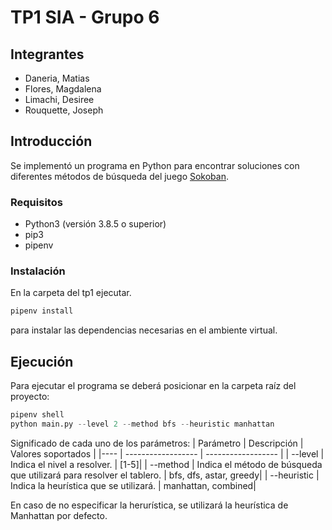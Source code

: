 # TP1 SIA - Grupo 6

## Integrantes
- Daneria, Matias
- Flores, Magdalena
- Limachi, Desiree
- Rouquette, Joseph

## Introducción

Se implementó un programa en Python para encontrar soluciones con diferentes métodos de búsqueda del juego [Sokoban](http://www.game-sokoban.com/index.php?mode=level&lid=200).

### Requisitos

- Python3 (versión 3.8.5 o superior)
- pip3
- pipenv

### Instalación

En la carpeta del tp1 ejecutar.
```sh
pipenv install
```
para instalar las dependencias necesarias en el ambiente virtual.

## Ejecución

Para ejecutar el programa se deberá posicionar en la carpeta raíz del proyecto: 
```python
pipenv shell
python main.py --level 2 --method bfs --heuristic manhattan
```

Significado de cada uno de los parámetros: 
| Parámetro |  Descripción | Valores soportados |
|----       | ------------------ | ------------------ |
| --level             | Indica el nivel a resolver. | [1-5]|
| --method            | Indica el método de búsqueda que utilizará para resolver el tablero.  | bfs, dfs, astar, greedy|
| --heuristic         | Indica la heurística que se utilizará.  | manhattan, combined|

En caso de no especificar la herurística, se utilizará la heurística de Manhattan por defecto.

